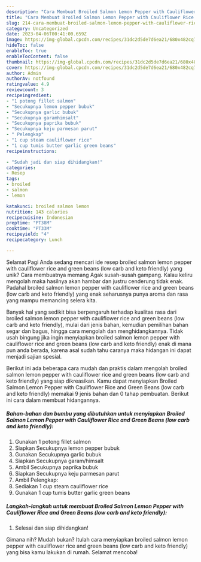 ```yaml
---
description: "Cara Membuat Broiled Salmon Lemon Pepper with Cauliflower Rice and Green Beans (low carb and keto friendly) yang Lezat, Enak"
title: "Cara Membuat Broiled Salmon Lemon Pepper with Cauliflower Rice and Green Beans (low carb and keto friendly) yang Lezat, Enak"
slug: 214-cara-membuat-broiled-salmon-lemon-pepper-with-cauliflower-rice-and-green-beans-low-carb-and-keto-friendly-yang-lezat-enak
category: Uncategorized
date: 2023-04-06T00:41:00.659Z
image: https://img-global.cpcdn.com/recipes/31dc2d5de7d6ea21/680x482cq70/broiled-salmon-lemon-pepper-with-cauliflower-rice-and-green-beans-low-carb-and-keto-friendly-foto-resep-utama.jpg
hideToc: false
enableToc: true
enableTocContent: false
thumbnail: https://img-global.cpcdn.com/recipes/31dc2d5de7d6ea21/680x482cq70/broiled-salmon-lemon-pepper-with-cauliflower-rice-and-green-beans-low-carb-and-keto-friendly-foto-resep-utama.jpg
cover: https://img-global.cpcdn.com/recipes/31dc2d5de7d6ea21/680x482cq70/broiled-salmon-lemon-pepper-with-cauliflower-rice-and-green-beans-low-carb-and-keto-friendly-foto-resep-utama.jpg
author: Admin
authorAv: notfound
ratingvalue: 4.9
reviewcount: 3
recipeingredient:
- "1 potong fillet salmon"
- "Secukupnya lemon pepper bubuk"
- "Secukupnya garlic bubuk"
- "Secukupnya garamhimsalt"
- "Secukupnya paprika bubuk"
- "Secukupnya keju parmesan parut"
- " Pelengkap"
- "1 cup steam cauliflower rice"
- "1 cup tumis butter garlic green beans"
recipeinstructions:

- "Sudah jadi dan siap dihidangkan!"
categories:
- Resep
tags:
- broiled
- salmon
- lemon

katakunci: broiled salmon lemon 
nutrition: 143 calories
recipecuisine: Indonesian
preptime: "PT38M"
cooktime: "PT33M"
recipeyield: "4"
recipecategory: Lunch

---
```



Selamat Pagi Anda sedang mencari ide resep broiled salmon lemon pepper with cauliflower rice and green beans (low carb and keto friendly) yang unik? Cara membuatnya memang Agak susah-susah gampang. Kalau keliru mengolah maka hasilnya akan hambar dan justru cenderung tidak enak. Padahal broiled salmon lemon pepper with cauliflower rice and green beans (low carb and keto friendly) yang enak seharusnya punya aroma dan rasa yang mampu memancing selera kita.


Banyak hal yang sedikit bisa berpengaruh terhadap kualitas rasa dari broiled salmon lemon pepper with cauliflower rice and green beans (low carb and keto friendly), mulai dari jenis bahan, kemudian pemilihan bahan segar dan bagus, hingga cara mengolah dan menghidangkannya. Tidak usah bingung jika ingin menyiapkan broiled salmon lemon pepper with cauliflower rice and green beans (low carb and keto friendly) enak di mana pun anda berada, karena asal sudah tahu caranya maka hidangan ini dapat menjadi sajian spesial.




Berikut ini ada beberapa cara mudah dan praktis dalam mengolah broiled salmon lemon pepper with cauliflower rice and green beans (low carb and keto friendly) yang siap dikreasikan. Kamu dapat menyiapkan Broiled Salmon Lemon Pepper with Cauliflower Rice and Green Beans (low carb and keto friendly) memakai 9 jenis bahan dan 0 tahap pembuatan. Berikut ini cara dalam membuat hidangannya.

<!--inarticleads1-->

##### Bahan-bahan dan bumbu yang dibutuhkan untuk menyiapkan Broiled Salmon Lemon Pepper with Cauliflower Rice and Green Beans (low carb and keto friendly):

1. Gunakan 1 potong fillet salmon
1. Siapkan Secukupnya lemon pepper bubuk
1. Gunakan Secukupnya garlic bubuk
1. Siapkan Secukupnya garam/himsalt
1. Ambil Secukupnya paprika bubuk
1. Siapkan Secukupnya keju parmesan parut
1. Ambil  Pelengkap:
1. Sediakan 1 cup steam cauliflower rice
1. Gunakan 1 cup tumis butter garlic green beans




<!--inarticleads2-->

##### Langkah-langkah untuk membuat Broiled Salmon Lemon Pepper with Cauliflower Rice and Green Beans (low carb and keto friendly):


1. Selesai dan siap dihidangkan!



Gimana nih? Mudah bukan? Itulah cara menyiapkan broiled salmon lemon pepper with cauliflower rice and green beans (low carb and keto friendly) yang bisa kamu lakukan di rumah. Selamat mencoba!
